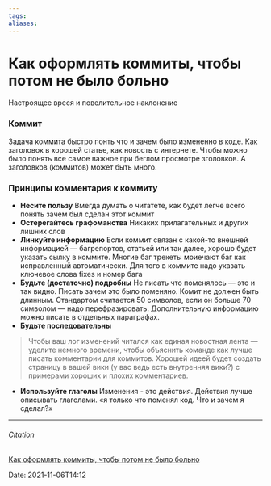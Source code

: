 ```yaml
---
tags: 
aliases: 
---
```

# Как оформлять коммиты, чтобы потом не было больно
Настроящее вреся и повелительное наклонение


### Коммит
Задача коммита быстро понть что и зачем было измененно в коде. Как заголовок в хорошей статье, как новость с интернете. Чтобы можно было понять все самое важное при беглом просмотре зголовков. А заголовков (коммитов) может быть много. 

### Принципы комментария к коммиту

- **Несите пользу**
Вмегда думать о читатете, как будет легче всего понять зачем был сделан этот коммит
- **Остерегайтесь графоманства**
Никаких прилагательных и других лишних слов
- **Линкуйте информацию**
Если коммит связан с какой-то внешней информацией — багрепортов, статьей или так далее, хорошо будет указать сылку в коммите. Многие баг трекеты моиечают баг как исправленный автоматически. Для того в коммите надо указать ключевое слова fixes и номер бага
- **Будьте (достаточно) подробны**
Не писать что поменялось — это и так видно. Писать зачем это было поменяно.  Комит не должен быть длинным. Стандартом считается 50 символов, если он больше 70 символом — надо перефразировать. Дополнительную информацию можно писать в отдельных параграфах.
- **Будьте последовательны**
>Чтобы ваш лог изменений читался как единая новостная лента — уделите немного времени, чтобы объяснить команде как лучше писать комментарии для коммитов. Хорошей идеей будет создать страницу в вашей вики (у вас ведь есть внутренняя вики?) с примерами хороших и плохих комментариев.
-  **Используйте глаголы**
Изменения - это действия. Действия лучше описывать глаголами. «я только что поменял код. Что и зачем я сделал?»

---
###### Citation
[Как оформлять коммиты, чтобы потом не было больно](https://habr.com/ru/company/Voximplant/blog/276695/)

Date: 2021-11-06T14:12
